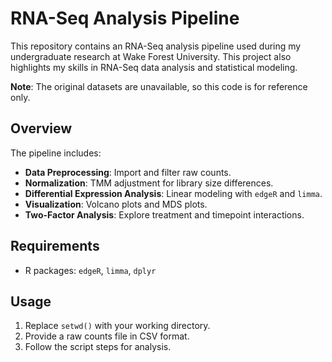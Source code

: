 # RNA-Seq Analysis Pipeline

This repository contains an RNA-Seq analysis pipeline used during my undergraduate research at Wake Forest University. This project also highlights my skills in RNA-Seq data analysis and statistical modeling.

**Note**: The original datasets are unavailable, so this code is for reference only.

## Overview
The pipeline includes:
- **Data Preprocessing**: Import and filter raw counts.
- **Normalization**: TMM adjustment for library size differences.
- **Differential Expression Analysis**: Linear modeling with `edgeR` and `limma`.
- **Visualization**: Volcano plots and MDS plots.
- **Two-Factor Analysis**: Explore treatment and timepoint interactions.

## Requirements
- R packages: `edgeR`, `limma`, `dplyr`

## Usage
1. Replace `setwd()` with your working directory.
2. Provide a raw counts file in CSV format.
3. Follow the script steps for analysis.

